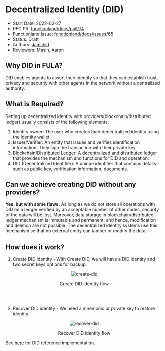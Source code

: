 # Decentralized Identity (DID)

- Start Date: 2022-02-27
- RFC PR: [functionland/docs/pull/74](https://github.com/functionland/docs/pull/74)
- Functionland Issue: [functionland/docs/issues/65](https://github.com/functionland/docs/issues/65)
- Status: Draft
- Authors: [Jamshid](https://github.com/ruffiano89)
- Reviewers: [Masih](https://github.com/orgs/functionland/people/masih), [Aaron](https://github.com/gitaaron)


## Why DID in FULA?

DID enables agents to assert their identity so that they can establish trust, privacy and security with other agents in the network without a centralized authority.

## What is Required?
Setting up decentralized identity with providers(blockchain/distributed ledger) usually consists of the following elements:

1. Identity owner: The user who creates their decentralized identity using the identity wallet.
2. Issuer/Verifier: An entity that issues and verifies identification information. They sign the transaction with their private key.
3. Blockchain/Distributed Ledger: A decentralized and distributed ledger that provides the mechanism and functions for DID and operation.
4. DID (Decentralized Identifier): A unique identifier that contains details such as public key, verification information, documents.

## Can we achieve creating DID without any providers?

**Yes, but with some flaws.** As long as we do not store all operations with DID on a ledger verified by an acceptable number of other nodes, security of the data will be lost. Moreover, data storage in blockchain/distributed ledger mechanism is immutable and permanent, and hence, modification and deletion are not possible. The decentralized identity systems use this mechanism so that no external entity can tamper or modify the data.

## How does it work?

1. Create DID identity -
With Create DID, we will have a DID identity and two secret keys options for backup.

<p align="center">
  <img alt="create-did" src="https://raw.githubusercontent.com/functionland/docs/246391d247fb301351e483594037135d2b3e03d3/static/diagrams/create-did.svg"/>
  <p align="center">Create DID identity flow</p>
</p>

<br></br>

2. Recover DID identity - We need a mnemonic or private key to restore identity.

<p align="center">
  <img alt="recover-did" src="https://raw.githubusercontent.com/functionland/docs/246391d247fb301351e483594037135d2b3e03d3/static/diagrams/recover-did.svg"/>
  <p align="center">Recover DID identity flow</p>
</p>

See [here](https://github.com/functionland/fula/tree/fula-sec/libraries/fula-sec#decentralized-identity-did) for DID reference implementation.

